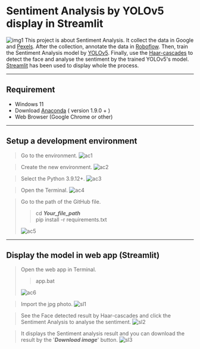 Sentiment Analysis by YOLOv5 display in Streamlit
======
![img1](/GitHub_info/project_map.png)
This project is about Sentiment Analysis. It collect the data in Google and [Pexels](https://www.pexels.com/). After the collection, annotate the data in [Roboflow](https://app.roboflow.com/). Then, train the Sentiment Analysis model by [YOLOv5](https://github.com/ultralytics/yolov5). Finally, use the [Haar-cascades](https://github.com/opencv/opencv/tree/master/data/haarcascades) to detect the face and analyse the sentiment by the trained YOLOv5's model. [Streamlit](https://streamlit.io/) has been used to display whole the process.   
______ 

Requirement
------
+ Windows 11
+ Download [Anaconda](https://www.anaconda.com/) ( version 1.9.0 + )
+ Web Browser (Google Chrome or other)  
______

Setup a development environment
------
> Go to the environment.
![ac1](/GitHub_info/anaconda_1.jpg)

> Create the new environment.
![ac2](/GitHub_info/anaconda_2.jpg)

> Select the Python 3.9.12+.
![ac3](/GitHub_info/anaconda_3.jpg)

> Open the Terminal.
![ac4](/GitHub_info/anaconda_4.jpg)

> Go to the path of the GitHub file.
>> cd ***Your_file_path***  
>> pip install -r requirements.txt
>
> ![ac5](/GitHub_info/anaconda_5.jpg)
  

______
Display the model in web app (Streamlit)
------
> Open the web app in Terminal.
>> app.bat
>
> ![ac6](/GitHub_info/anaconda_6.jpg)

> Import the jpg photo.
![sl1](/GitHub_info/streamlit_1.jpg)

> See the Face detected result by Haar-cascades and click the Sentiment Analysis to analyse the sentiment.
![sl2](/GitHub_info/streamlit_2.jpg)

> It displays the Sentiment analysis result and you can download the result by the '***Download image***' button.
![sl3](/GitHub_info/streamlit_3.jpg)

